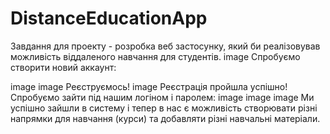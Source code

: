 # DistanceEducationApp
Завдання для проекту - розробка веб застосунку, який би реалізовував можливість віддаленого навчання для студентів.
image
Спробуємо створити новий аккаунт:

image
image
Реєструємось!
image
Реєстрація пройшла успішно! Спробуємо зайти під нашим логіном і паролем:
image
image
image
Ми успішно зайшли в систему і тепер в нас є можливість створювати різні напрямки для навчання (курси) та добавляти різні навчальні матеріали.
